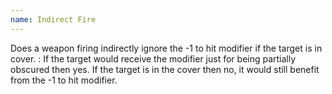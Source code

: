 ```yaml
---
name: Indirect Fire
---
```

Does a weapon firing indirectly ignore the -1 to hit modifier if the target is in cover.
: If the target would receive the modifier just for being partially obscured then yes. If the target is in the cover then no, it would still benefit from the -1 to hit modifier.